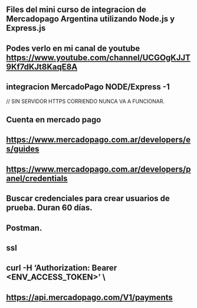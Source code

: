 ## Files del mini curso de integracion de Mercadopago Argentina utilizando Node.js y Express.js
## Podes verlo en mi canal de youtube https://www.youtube.com/channel/UCGOgKJJT9Kf7dKJt8KaqE8A


## integracion MercadoPago NODE/Express -1

// SIN SERVIDOR HTTPS CORRIENDO NUNCA VA A FUNCIONAR.

## Cuenta en mercado pago
## https://www.mercadopago.com.ar/developers/es/guides
## https://www.mercadopago.com.ar/developers/panel/credentials
## Buscar credenciales para crear usuarios de prueba.  Duran 60 días.

## Postman.

## ssl 

##  curl -H ‘Authorization: Bearer <ENV_ACCESS_TOKEN>’  \
##  https://api.mercadopago.com/V1/payments